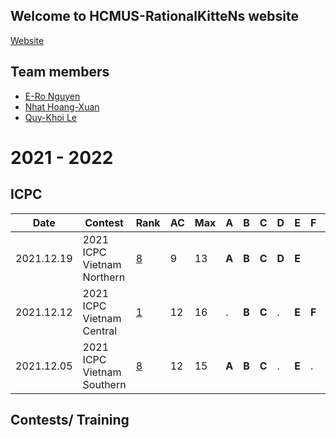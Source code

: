 ## Welcome to HCMUS-RationalKitteNs website

[Website](https://nero1342.github.io/HCMUS-RationalKitteNs/)
## Team members

* [E-Ro Nguyen](http://codeforces.com/profile/N.E.R.O)
* [Nhat Hoang-Xuan](http://codeforces.com/profile/FallingStar1709)
* [Quy-Khoi Le](http://codeforces.com/profile/GreymaneSilverfang)


# 2021 - 2022
## ICPC
 
|Date       |Contest            |Rank   |AC |Max    |   A  |   B   |   C   |   D   |   E   |   F   |   G   |   H   |   I   |   J   |    K  |   L    |   M   |   N   |   O   |   P |
|---|---|---|---|---|---|---|---|---|---|---|---|---|---|---|---|---| --- | --- | --- | --- |
|2021.12.19|2021 ICPC Vietnam Northern|[8](https://htmlpreview.github.io/?https://github.com/nero1342/HCMUS-RationalKitteNs/blob/master/Scoreboard/2021%20ICPC%20Vietnam%20Northern.html)|9|13|**A**|**B**|**C**|**D**|**E**|||**H**||**J**|**K**|**L**|||||
|2021.12.12|2021 ICPC Vietnam Central|[1](https://htmlpreview.github.io/?https://github.com/nero1342/HCMUS-RationalKitteNs/blob/master/Scoreboard/2021%20ICPC%20Vietnam%20Central.html)|12|16|.|**B**|**C**|.|**E**|**F**|**G**|**H**|.|.|**K**|**L**|**M**|**N**|**O**|**P**|
|2021.12.05|2021 ICPC Vietnam Southern|[8](https://htmlpreview.github.io/?https://github.com/nero1342/HCMUS-RationalKitteNs/blob/master/Scoreboard/2021%20ICPC%20Vietnam%20Southern.html)|12|15|**A**|**B**|**C**|.|**E**|.|**G**|**H**|**I**|**J**|**K**|**L**|**M**||**O**||

## Contests/ Training
